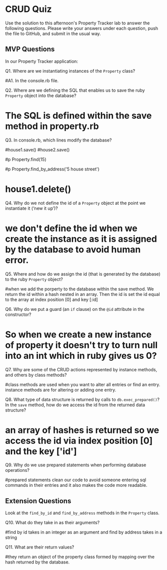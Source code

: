 # CRUD Quiz

Use the solution to this afternoon's Property Tracker lab to answer the following questions. Please write your answers under each question, push the file to GitHub, and submit in the usual way.

## MVP Questions

In our Property Tracker application:

Q1. Where are we instantiating instances of the `Property` class?

#A1. In the console.rb file.



Q2. Where are we defining the SQL that enables us to save the ruby `Property` object into the database?

# The SQL is defined within the save method in property.rb



Q3. In console.rb, which lines modify the database?

#house1.save()
#house2.save()

#p Property.find(15)

#p Property.find_by_address('5 house street')

# house1.delete()


Q4. Why do we not define the id of a `Property` object at the point we instantiate it (‘new it up’)?

# we don't define the id when we create the instance as it is assigned by the database to avoid human error.


Q5. Where and how do we assign the id (that is generated by the database) to the ruby `Property` object?

#when we add the porperty to the database within the save method. We return the id within a hash nested in an array. Then the id is set the id equal to the array at index position [0] and key [:id]

Q6. Why do we put a guard (an `if` clause) on the `@id` attribute in the constructor?

# So when we create a new instance of property it doesn't try to turn null into an int which in ruby gives us 0?

Q7. Why are some of the CRUD actions represented by instance methods, and others by class methods?

#class methods are used when you want to alter all entries or find an entry. instance methods are for altering or adding one entry.

Q8. What type of data structure is returned by calls to `db.exec_prepared()`? In the `save` method, how do we access the id from the returned data structure?

# an array of hashes is returned so we access the id via index position [0] and the key ['id']

Q9. Why do we use prepared statements when performing database operations?

#prepared statements clean our code to avoid someone entering sql commands in their entries and it also makes the code more readable.

## Extension Questions

Look at the `find_by_id` and `find_by_address` methods in the `Property` class.

Q10. What do they take in as their arguments?

#find by id takes in an integer as an argument and find by address takes in a string

Q11. What are their return values?

#they return an object of the property class formed by mapping over the hash returned by the database.
